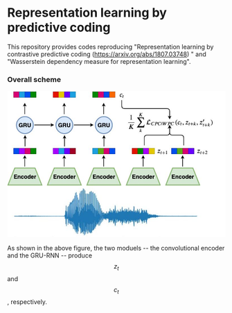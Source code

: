 # Representation learning by predictive coding

This repository provides codes reproducing "Representation learning by contrastive predictive coding (https://arxiv.org/abs/1807.03748) " and "Wasserstein dependency measure for representation learning". 

### Overall scheme

![](predictive_coding.jpg)

As shown in the above figure, the two moduels -- the convolutional encoder and the GRU-RNN -- produce $$ z_t $$ and $$ c_t $$, respectively. 
